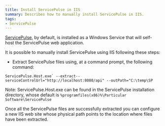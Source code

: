 ```yaml
---
title: Install ServicePulse in IIS
summary: Describes how to manually install ServicePulse in IIS.
tags:
- ServicePulse
---
```


[ServicePulse](introduction-and-installing-servicepulse.md), by default, is installed as a Windows Service that will self-host the ServicePulse web application.

It is possible to manually install ServicePulse using IIS following these steps:

* Extract ServicePulse files using, at a command prompt, the following command:
```
ServicePulse.Host.exe` --extract--serviceControlUrl="http://localhost:8080/api" --outPath="C:\temp\SP
```

Note: ServicePulse.Host.exe can be found in the ServicePulse installation directory, whose default is `%programfiles(x86)%\Particular Software\ServicePulse`

Once all the ServicePulse files are successfully extracted you can configure a new IIS web site whose physical path points to the location where files have been extracted.